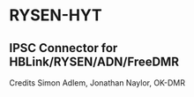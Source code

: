 # RYSEN-HYT
## IPSC Connector for HBLink/RYSEN/ADN/FreeDMR 
Credits Simon Adlem, Jonathan Naylor, OK-DMR